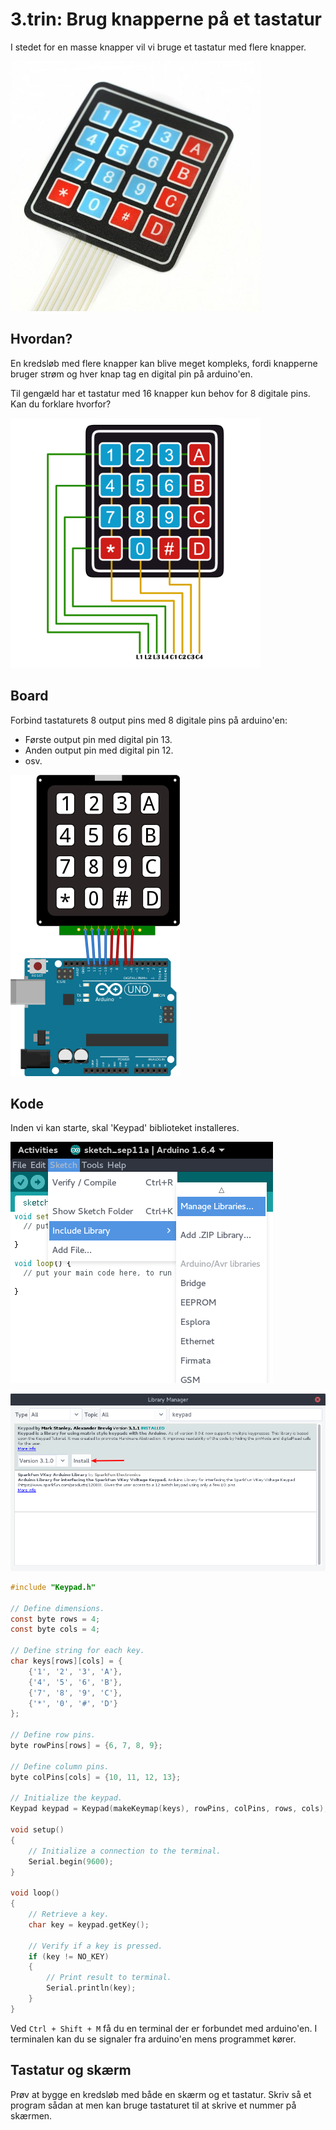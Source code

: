 # 3.trin: Brug knapperne på et tastatur

I stedet for en masse knapper vil vi bruge et tastatur med flere knapper.

<img src="images/keypad.jpg" width="400">

## Hvordan?

En kredsløb med flere knapper kan blive meget kompleks,
fordi knapperne bruger strøm og hver knap tag en digital pin på arduino'en.

Til gengæld har et tastatur med 16 knapper kun behov for 8 digitale pins.
Kan du forklare hvorfor?

<img src="images/keypadWiring.png" width="400">

## Board

Forbind tastaturets 8 output pins med 8 digitale pins på arduino'en:

- Første output pin med digital pin 13.
- Anden output pin med digital pin 12.
- osv.

![](images/board.png)

## Kode

Inden vi kan starte, skal 'Keypad' biblioteket installeres.


![](images/installKeypad1.png)

![](images/installKeypad2.png)

```C
#include "Keypad.h"

// Define dimensions.
const byte rows = 4;
const byte cols = 4;

// Define string for each key.
char keys[rows][cols] = {
    {'1', '2', '3', 'A'},
    {'4', '5', '6', 'B'},
    {'7', '8', '9', 'C'},
    {'*', '0', '#', 'D'}
};

// Define row pins.
byte rowPins[rows] = {6, 7, 8, 9};

// Define column pins.
byte colPins[cols] = {10, 11, 12, 13};

// Initialize the keypad.
Keypad keypad = Keypad(makeKeymap(keys), rowPins, colPins, rows, cols);

void setup()
{
    // Initialize a connection to the terminal.
    Serial.begin(9600);
}

void loop()
{
    // Retrieve a key.
    char key = keypad.getKey();

    // Verify if a key is pressed.
    if (key != NO_KEY)
    {
        // Print result to terminal.
        Serial.println(key);
    }
}
```

Ved ```Ctrl + Shift + M``` få du en terminal der er forbundet med arduino'en.
I terminalen kan du se signaler fra arduino'en mens programmet kører.

## Tastatur og skærm

Prøv at bygge en kredsløb med både en skærm og et tastatur.
Skriv så et program sådan at men kan bruge tastaturet til at skrive et nummer på skærmen.
